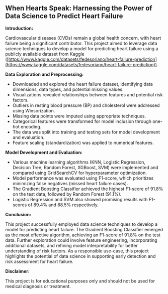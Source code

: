 ## When Hearts Speak: Harnessing the Power of Data Science to Predict Heart Failure

**Introduction:**

Cardiovascular diseases (CVDs) remain a global health concern, with heart failure being a significant contributor. This project aimed to leverage data science techniques to develop a model for predicting heart failure using a publicly available dataset from Kaggle ([https://www.kaggle.com/datasets/fedesoriano/heart-failure-prediction](https://www.kaggle.com/datasets/fedesoriano/heart-failure-prediction)).

**Data Exploration and Preprocessing:**

* Downloaded and explored the heart failure dataset, identifying data dimensions, data types, and potential missing values.
* Visualizations revealed relationships between features and potential risk factors.
* Outliers in resting blood pressure (BP) and cholesterol were addressed using Winsorization.
* Missing data points were imputed using appropriate techniques.
* Categorical features were transformed for model inclusion through one-hot encoding.
* The data was split into training and testing sets for model development and evaluation.
* Feature scaling (standardization) was applied to numerical features.

**Model Development and Evaluation:**

* Various machine learning algorithms (KNN, Logistic Regression, Decision Tree, Random Forest, XGBoost, SVM) were implemented and compared using GridSearchCV for hyperparameter optimization.
* Model performance was evaluated using F1-score, which prioritizes minimizing false negatives (missed heart failure cases).
* The Gradient Boosting Classifier achieved the highest F1-score of 91.8% on the test data, followed by Random Forest (91.1%).
* Logistic Regression and SVM also showed promising results with F1-scores of 89.4% and 88.5% respectively.

**Conclusion:**

This project successfully employed data science techniques to develop a model for predicting heart failure. The Gradient Boosting Classifier emerged as the most effective algorithm, achieving an F1-score of 91.8% on the test data. Further exploration could involve feature engineering, incorporating additional datasets, and refining model interpretability for better understanding of risk factors. As a responsible use-case, this project highlights the potential of data science in supporting early detection and risk assessment for heart failure.

**Disclaimer:** 

This project is for educational purposes only and should not be used for medical diagnosis or treatment.
 

